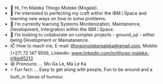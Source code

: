 - 👋 Hi, I’m Maleka Tlhogo Moleke (Mogale).
- 👀 I’m interested in perfecting my craft within the IBM i Space and learning new ways on how to solve problems.
- 🌱 I’m currently learning Systems Mordenization, Maintanence, Development, Intergration within the IBM i Space.
- 💞️ I’m looking to collaborate on complex projects - ground_up - either being Development or Mainatanence.
- 📫 How to reach me, E-mail: tlhogomolekemaleka@gmail.com, Mobile: (+27) 72 147 9556, LinkedIn: www.linkedin.com/in/tlhogo-maleka-b1bb95213 
- 😄 Pronouns: ... Mo Ga Le, Ma Le Ka
- ⚡ Fun fact: ... Easy to get along with people, Fun to be around and a built_in Sense of humour.

<!---
RPGDEV07/RPGDEV07 is a ✨ special ✨ repository because its `README.md` (this file) appears on your GitHub profile.
You can click the Preview link to take a look at your changes.
--->

